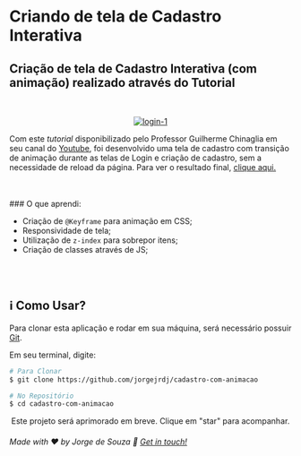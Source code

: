 # Criando de tela de Cadastro Interativa

## Criação de tela de Cadastro Interativa (com animação) realizado através do Tutorial

<br />

<p align="center"> <a href="https://ibb.co/k8bgSqz"><img src="https://i.ibb.co/Kq4jrVB/login-1.gif" alt="login-1" border="0"></a> </p>


Com este *tutorial* disponibilizado pelo Professor Guilherme Chinaglia em seu canal do [Youtube](https://www.youtube.com/watch?v=GtsNZtzZiec&list=PLARhMvcrqcLy3bU1RxbkC7GYH7eHgXI0A), foi desenvolvido uma tela de cadastro com transição de animação durante as telas de Login e criação de cadastro, sem a necessidade de reload da página. Para ver o resultado final, [clique aqui.](https://youtu.be/iUS-Xl92IxE)

<br />
<br />
### O que aprendi:

- Criação de `@Keyframe` para animação em CSS;
- Responsividade de tela;
- Utilização de `z-index` para sobrepor itens;
- Criação de classes através de JS;
<br />
<br />

## :information_source: Como Usar?

Para clonar esta aplicação e rodar em sua máquina, será necessário possuir [Git](https://git-scm.com).

Em seu terminal, digite:
<br />

```bash
# Para Clonar
$ git clone https://github.com/jorgejrdj/cadastro-com-animacao

# No Repositório
$ cd cadastro-com-animacao
```

<p align="center">Este projeto será aprimorado em breve. Clique em "star" para acompanhar.</p>

###### Made with ♥ by Jorge de Souza :wave: [Get in touch!](https://www.linkedin.com/in/jorgejrdj/)
